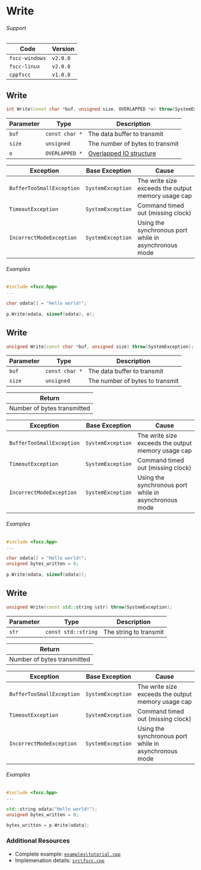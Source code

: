 # Write


###### Support
| Code           | Version
| -------------- | --------
| `fscc-windows` | `v2.0.0` 
| `fscc-linux`   | `v2.0.0` 
| `cppfscc`      | `v1.0.0`


## Write
```c++
int Write(const char *buf, unsigned size, OVERLAPPED *o) throw(SystemException);
```

| Parameter    | Type             | Description
| ------------ | ---------------- | -----------------------
| `buf`        | `const char *`   | The data buffer to transmit
| `size`       | `unsigned`       | The number of bytes to transmit
| `o`          | `OVERLAPPED *`   | [Overlapped IO structure](http://msdn.microsoft.com/en-us/library/windows/desktop/ms686358.aspx)

| Exception                   | Base Exception  | Cause
| --------------------------- | --------------- | --------------------------------------------------
| `BufferTooSmallException`   | `SystemException` | The write size exceeds the output memory usage cap
| `TimeoutException`          | `SystemException` | Command timed out (missing clock)
| `IncorrectModeException`    | `SystemException` | Using the synchronous port while in asynchronous mode


###### Examples
```c++
#include <fscc.hpp>
...

char odata[] = "Hello world!";

p.Write(odata, sizeof(odata), o);
```

## Write
```c++
unsigned Write(const char *buf, unsigned size) throw(SystemException);
```

| Parameter    | Type             | Description
| ------------ | ---------------- | -----------------------
| `buf`        | `const char *`   | The data buffer to transmit
| `size`       | `unsigned`       | The number of bytes to transmit

| Return
| ---------------------------
| Number of bytes transmitted

| Exception                   | Base Exception    | Cause
| --------------------------- | ----------------- | --------------------------------------------------
| `BufferTooSmallException`   | `SystemException` | The write size exceeds the output memory usage cap
| `TimeoutException`          | `SystemException` | Command timed out (missing clock)
| `IncorrectModeException`    | `SystemException` | Using the synchronous port while in asynchronous mode

###### Examples
```c++
#include <fscc.hpp>
...

char odata[] = "Hello world!";
unsigned bytes_written = 0;

p.Write(odata, sizeof(odata));
```

## Write
```c++
unsigned Write(const std::string &str) throw(SystemException);
```

| Parameter | Type                | Description
| --------- | ------------------- | -----------------------
| `str`     | `const std::string` | The string to transmit

| Return
| ---------------------------
| Number of bytes transmitted

| Exception                   | Base Exception    | Cause
| --------------------------- | ----------------- | --------------------------------------------------
| `BufferTooSmallException`   | `SystemException` | The write size exceeds the output memory usage cap
| `TimeoutException`          | `SystemException` | Command timed out (missing clock)
| `IncorrectModeException`    | `SystemException` | Using the synchronous port while in asynchronous mode

###### Examples
```c++
#include <fscc.hpp>
...

std::string odata("Hello world!");
unsigned bytes_written = 0;

bytes_written = p.Write(odata);
```


### Additional Resources
- Complete example: [`examples\tutorial.cpp`](https://github.com/commtech/cppfscc/blob/master/examples/tutorial.cpp)
- Implemenation details: [`src\fscc.cpp`](https://github.com/commtech/cppfscc/blob/master/src/fscc.cpp)
